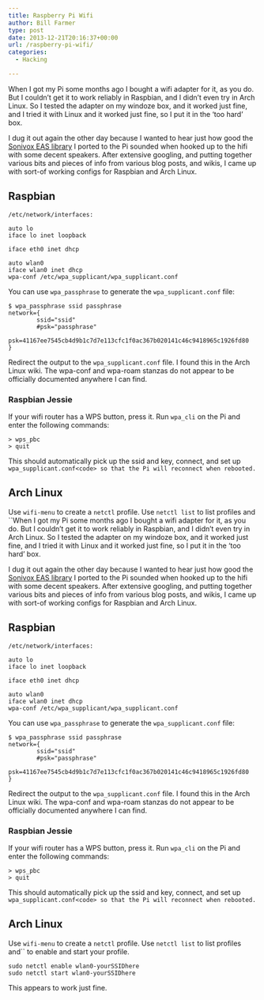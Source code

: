```yaml
---
title: Raspberry Pi Wifi
author: Bill Farmer
type: post
date: 2013-12-21T20:16:37+00:00
url: /raspberry-pi-wifi/
categories:
  - Hacking

---
```

When I got my Pi some months ago I bought a wifi adapter for it, as you do. But I couldn&#8217;t get it to work reliably in Raspbian, and I didn&#8217;t even try in Arch Linux. So I tested the adapter on my windoze box, and it worked just fine, and I tried it with Linux and it worked just fine, so I put it in the &#8216;too hard&#8217; box.

I dug it out again the other day because I wanted to hear just how good the [Sonivox EAS library][1] I ported to the Pi sounded when hooked up to the hifi with some decent speakers. After extensive googling, and putting together various bits and pieces of info from various blog posts, and wikis, I came up with sort-of working configs for Raspbian and Arch Linux.

## Raspbian

    /etc/network/interfaces:
    
    auto lo
    iface lo inet loopback
    
    iface eth0 inet dhcp
    
    auto wlan0
    iface wlan0 inet dhcp
    wpa-conf /etc/wpa_supplicant/wpa_supplicant.conf

You can use `wpa_passphrase` to generate the `wpa_supplicant.conf` file:

    $ wpa_passphrase ssid passphrase
    network={
            ssid="ssid"
            #psk="passphrase"
            psk=41167ee7545cb4d9b1c7d7e113cfc1f0ac367b020141c46c9418965c1926fd80
    }

Redirect the output to the `wpa_supplicant.conf` file. I found this in the Arch Linux wiki. The wpa-conf and wpa-roam stanzas do not appear to be officially documented anywhere I can find.

### Raspbian Jessie

If your wifi router has a WPS button, press it. Run `wpa_cli` on the Pi and enter the following commands:

    > wps_pbc
    > quit
    

This should automatically pick up the ssid and key, connect, and set up `wpa_supplicant.conf<code> so that the Pi will reconnect when rebooted.`</code>

## Arch Linux

Use `wifi-menu` to create a `netctl` profile. Use `netctl list` to list profiles and ``When I got my Pi some months ago I bought a wifi adapter for it, as you do. But I couldn&#8217;t get it to work reliably in Raspbian, and I didn&#8217;t even try in Arch Linux. So I tested the adapter on my windoze box, and it worked just fine, and I tried it with Linux and it worked just fine, so I put it in the &#8216;too hard&#8217; box.

I dug it out again the other day because I wanted to hear just how good the [Sonivox EAS library][1] I ported to the Pi sounded when hooked up to the hifi with some decent speakers. After extensive googling, and putting together various bits and pieces of info from various blog posts, and wikis, I came up with sort-of working configs for Raspbian and Arch Linux.

## Raspbian

    /etc/network/interfaces:
    
    auto lo
    iface lo inet loopback
    
    iface eth0 inet dhcp
    
    auto wlan0
    iface wlan0 inet dhcp
    wpa-conf /etc/wpa_supplicant/wpa_supplicant.conf

You can use `wpa_passphrase` to generate the `wpa_supplicant.conf` file:

    $ wpa_passphrase ssid passphrase
    network={
            ssid="ssid"
            #psk="passphrase"
            psk=41167ee7545cb4d9b1c7d7e113cfc1f0ac367b020141c46c9418965c1926fd80
    }

Redirect the output to the `wpa_supplicant.conf` file. I found this in the Arch Linux wiki. The wpa-conf and wpa-roam stanzas do not appear to be officially documented anywhere I can find.

### Raspbian Jessie

If your wifi router has a WPS button, press it. Run `wpa_cli` on the Pi and enter the following commands:

    > wps_pbc
    > quit
    

This should automatically pick up the ssid and key, connect, and set up `wpa_supplicant.conf<code> so that the Pi will reconnect when rebooted.`</code>

## Arch Linux

Use `wifi-menu` to create a `netctl` profile. Use `netctl list` to list profiles and`` to enable and start your profile.

    sudo netctl enable wlan0-yourSSIDhere
    sudo netctl start wlan0-yourSSIDhere

This appears to work just fine.

 [1]: https://github.com/billthefarmer/mididriver
